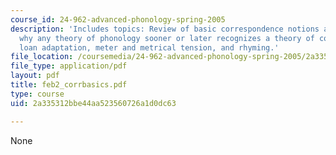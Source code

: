 ```yaml
---
course_id: 24-962-advanced-phonology-spring-2005
description: 'Includes topics: Review of basic correspondence notions and constraints,
  why any theory of phonology sooner or later recognizes a theory of correspondence,
  loan adaptation, meter and metrical tension, and rhyming.'
file_location: /coursemedia/24-962-advanced-phonology-spring-2005/2a335312bbe44aa523560726a1d0dc63_feb2_corrbasics.pdf
file_type: application/pdf
layout: pdf
title: feb2_corrbasics.pdf
type: course
uid: 2a335312bbe44aa523560726a1d0dc63

---
```

None